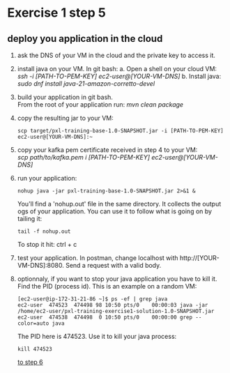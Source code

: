 # Exercise 1 step 5

## deploy you application in the cloud

1. ask the DNS of your VM in the cloud and the private key to access it.
2. install java on your VM.
   In git bash: 
   a. Open a shell on your cloud VM: _ssh -i [PATH-TO-PEM-KEY] ec2-user@[YOUR-VM-DNS]_
   b. Install java: _sudo dnf install java-21-amazon-corretto-devel_
3. build your application in git bash.  
   From the root of your application run: _mvn clean package_  
4. copy the resulting jar to your VM:   
   ```shell
   scp target/pxl-training-base-1.0-SNAPSHOT.jar -i [PATH-TO-PEM-KEY] ec2-user@[YOUR-VM-DNS]:~
   ```
5. copy your kafka pem certificate received in step 4 to your VM:  
   _scp path/to/kafka.pem i [PATH-TO-PEM-KEY] ec2-user@[YOUR-VM-DNS]_
6. run your application:  
   ```shell
   nohup java -jar pxl-training-base-1.0-SNAPSHOT.jar 2>&1 &  
   ```
   You'll find a 'nohup.out' file in the same directory. It collects the output ogs of your application.
   You can use it to follow what is going on by tailing it:  
   ```shell
   tail -f nohup.out
   ```
   To stop it hit: ctrl + c
7. test your application. In postman, change localhost with http://[YOUR-VM-DNS]:8080. 
   Send a request with a valid body.
8. optionnaly, if you want to stop your java application you have to kill it.  
   Find the PID (process id). This is an example on a random VM:
   ```shell
   [ec2-user@ip-172-31-21-86 ~]$ ps -ef | grep java
   ec2-user  474523  474498 98 10:50 pts/0    00:00:03 java -jar /home/ec2-user/pxl-training-exercise1-solution-1.0-SNAPSHOT.jar
   ec2-user  474538  474498  0 10:50 pts/0    00:00:00 grep --color=auto java
   ```
   The PID here is 474523. Use it to kill your java process:
   ```shell
   kill 474523
   ```

    [to step 6](exercise-1-step-6) 